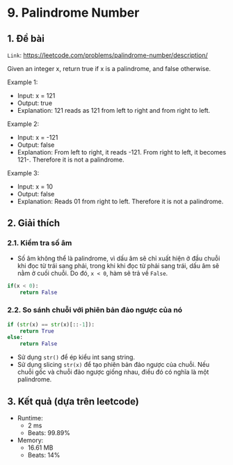# 9. Palindrome Number
## 1. Đề bài
`Link`: https://leetcode.com/problems/palindrome-number/description/

Given an integer x, return true if x is a palindrome, and false otherwise.

Example 1:
- Input: x = 121
- Output: true
- Explanation: 121 reads as 121 from left to right and from right to left.

Example 2:
- Input: x = -121
- Output: false
- Explanation: From left to right, it reads -121. From right to left, it becomes 121-. Therefore it is not a palindrome.

Example 3:
- Input: x = 10
- Output: false
- Explanation: Reads 01 from right to left. Therefore it is not a palindrome.
## 2. Giải thích  
### 2.1. Kiểm tra số âm
- Số âm không thể là palindrome, vì dấu âm sẽ chỉ xuất hiện ở đầu chuỗi khi đọc từ trái sang phải, trong khi khi đọc từ phải sang trái, dấu âm sẽ nằm ở cuối chuỗi. Do đó, ```x < 0```, hàm sẽ trả về `False`.
```python
if(x < 0):
    return False
```
### 2.2. So sánh chuỗi với phiên bản đảo ngược của nó
```python
if (str(x) == str(x)[::-1]):
    return True
else: 
    return False
```
- Sử dụng `str()` để ép kiểu int sang string.
- Sử dụng slicing ```str(x)``` để tạo phiên bản đảo ngược của chuỗi. Nếu chuỗi gốc và chuỗi đảo ngược giống nhau, điều đó có nghĩa là một palindrome.

## 3. Kết quả (dựa trên leetcode)
- Runtime:
    + 2 ms
    + Beats: 99.89%
- Memory:
    + 16.61 MB
    + Beats: 14%
